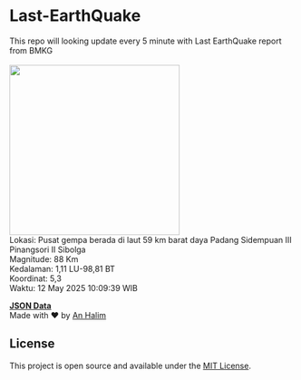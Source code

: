 # Last-EarthQuake
This repo will looking update every 5 minute with Last EarthQuake report from BMKG
<br>
<br>
<img src="undefined" width="300"/>
<br>
Lokasi: Pusat gempa berada di laut 59 km barat daya Padang Sidempuan  III Pinangsori II Sibolga <br>
Magnitude: 88 Km <br>
Kedalaman: 1,11 LU-98,81 BT <br>
Koordinat: 5,3 <br>
Waktu: 12 May 2025 10:09:39 WIB <br>

<a href="./data/data.json">**JSON Data**</a>
<br>
Made with ❤️ by <a href="https://github.com/an-halim">An Halim</a>
## License

This project is open source and available under the [MIT License](LICENSE).
